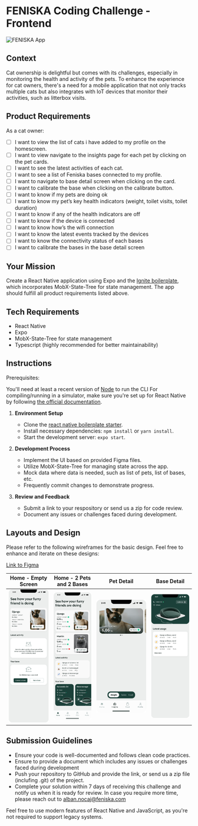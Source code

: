 # FENISKA Coding Challenge - Frontend

![FENISKA App](https://feniska.com/cdn/shop/files/Header_Big_3.jpg?v=1690889844&width=1600)

## Context

Cat ownership is delightful but comes with its challenges, especially in monitoring the health and activity of the pets. To enhance the experience for cat owners, there's a need for a mobile application that not only tracks multiple cats but also integrates with IoT devices that monitor their activities, such as litterbox visits.

## Product Requirements

As a cat owner:

- [ ] I want to view the list of cats i have added to my profile on the homescreen.
- [ ] I want to view navigate to the insights page for each pet by clicking on the pet cards.
- [ ] I want to see the latest activities of each cat.
- [ ] I want to see a list of Feniska bases connected to my profile.
- [ ] I want to navigate to base detail screen when clicking on the card.
- [ ] I want to calibrate the base when clicking on the calibrate button.
- [ ] I want to know if my pets are doing ok
- [ ] I want to know my pet’s key health indicators (weight, toilet visits, toilet duration)
- [ ] I want to know if any of the health indicators are off
- [ ] I want to know if the device is connected
- [ ] I want to know how’s the wifi connection
- [ ] I want to know the latest events tracked by the devices
- [ ] I want to know the connectivity status of each bases
- [ ] I want to calibrate the bases in the base detail screen

## Your Mission

Create a React Native application using Expo and the [Ignite boilerplate](<(https://github.com/infinitered/ignite?tab=readme-ov-file)>), which incorporates MobX-State-Tree for state management. The app should fulfill all product requirements listed above.

## Tech Requirements

- React Native
- Expo
- MobX-State-Tree for state management
- Typescript (highly recommended for better maintainability)

## Instructions

Prerequisites:

You'll need at least a recent version of [Node](https://nodejs.org/en) to run the CLI
For compiling/running in a simulator, make sure you're set up for React Native by following [the official documentation](https://reactnative.dev/docs/environment-setup).

1. **Environment Setup**

   - Clone the [react native boilerplate starter](https://github.com/infinitered/ignite?tab=readme-ov-file).
   - Install necessary dependencies: `npm install` or `yarn install`.
   - Start the development server: `expo start`.

2. **Development Process**

   - Implement the UI based on provided Figma files.
   - Utilize MobX-State-Tree for managing state across the app.
   - Mock data where data is needed, such as list of pets, list of bases, etc.
   - Frequently commit changes to demonstrate progress.

3. **Review and Feedback**
   - Submit a link to your respository or send us a zip for code review.
   - Document any issues or challenges faced during development.

## Layouts and Design

Please refer to the following wireframes for the basic design. Feel free to enhance and iterate on these designs:

[Link to Figma](https://www.figma.com/file/Ek0Sr8rjh1SbBHIchJBhpV/FENISKA-App-Coding-Challenge?type=design&node-id=0%3A1&mode=design&t=we5Bf7OdacFRB5cz-1)

|          Home - Empty Screen           |           Home - 2 Pets and 2 Bases           |              Pet Detail               |              Base Detail               |
| :------------------------------------: | :-------------------------------------------: | :-----------------------------------: | :------------------------------------: |
| ![](./coding-challenge/Home_Empty.png) | ![](./coding-challenge/Home_2pets_2bases.png) | ![](./coding-challenge/PetDetail.png) | ![](./coding-challenge/BaseDetail.png) |

## Submission Guidelines

- Ensure your code is well-documented and follows clean code practices.
- Ensure to provide a document which includes any issues or challenges faced during development
- Push your repository to GitHub and provide the link, or send us a zip file (inclufing .git) of the project.
- Complete your solution within 7 days of receiving this challenge and notify us when it is ready for review. In case you require more time, please reach out to alban.nocaj@feniska.com

Feel free to use modern features of React Native and JavaScript, as you're not required to support legacy systems.
